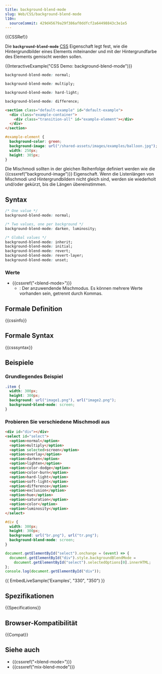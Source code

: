 ```yaml
---
title: background-blend-mode
slug: Web/CSS/background-blend-mode
l10n:
  sourceCommit: 429d45679a29f386af0ddfcf2a64498843c3e1e5
---
```


{{CSSRef}}

Die **`background-blend-mode`** [CSS](/de/docs/Web/CSS) Eigenschaft legt fest, wie die Hintergrundbilder eines Elements miteinander und mit der Hintergrundfarbe des Elements gemischt werden sollen.

{{InteractiveExample("CSS Demo: background-blend-mode")}}

```css interactive-example-choice
background-blend-mode: normal;
```

```css interactive-example-choice
background-blend-mode: multiply;
```

```css interactive-example-choice
background-blend-mode: hard-light;
```

```css interactive-example-choice
background-blend-mode: difference;
```

```html interactive-example
<section class="default-example" id="default-example">
  <div class="example-container">
    <div class="transition-all" id="example-element"></div>
  </div>
</section>
```

```css interactive-example
#example-element {
  background-color: green;
  background-image: url("/shared-assets/images/examples/balloon.jpg");
  width: 250px;
  height: 305px;
}
```

Die Mischmodi sollten in der gleichen Reihenfolge definiert werden wie die {{cssxref("background-image")}} Eigenschaft. Wenn die Listenlängen von Mischmodi und Hintergrundbildern nicht gleich sind, werden sie wiederholt und/oder gekürzt, bis die Längen übereinstimmen.

## Syntax

```css
/* One value */
background-blend-mode: normal;

/* Two values, one per background */
background-blend-mode: darken, luminosity;

/* Global values */
background-blend-mode: inherit;
background-blend-mode: initial;
background-blend-mode: revert;
background-blend-mode: revert-layer;
background-blend-mode: unset;
```

### Werte

- {{cssxref("&lt;blend-mode&gt;")}}
  - : Der anzuwendende Mischmodus. Es können mehrere Werte vorhanden sein, getrennt durch Kommas.

## Formale Definition

{{cssinfo}}

## Formale Syntax

{{csssyntax}}

## Beispiele

### Grundlegendes Beispiel

```css
.item {
  width: 300px;
  height: 300px;
  background: url("image1.png"), url("image2.png");
  background-blend-mode: screen;
}
```

### Probieren Sie verschiedene Mischmodi aus

```html hidden
<div id="div"></div>
<select id="select">
  <option>normal</option>
  <option>multiply</option>
  <option selected>screen</option>
  <option>overlay</option>
  <option>darken</option>
  <option>lighten</option>
  <option>color-dodge</option>
  <option>color-burn</option>
  <option>hard-light</option>
  <option>soft-light</option>
  <option>difference</option>
  <option>exclusion</option>
  <option>hue</option>
  <option>saturation</option>
  <option>color</option>
  <option>luminosity</option>
</select>
```

```css hidden
#div {
  width: 300px;
  height: 300px;
  background: url("br.png"), url("tr.png");
  background-blend-mode: screen;
}
```

```js hidden
document.getElementById("select").onchange = (event) => {
  document.getElementById("div").style.backgroundBlendMode =
    document.getElementById("select").selectedOptions[0].innerHTML;
};
console.log(document.getElementById("div"));
```

{{ EmbedLiveSample('Examples', "330", "350") }}

## Spezifikationen

{{Specifications}}

## Browser-Kompatibilität

{{Compat}}

## Siehe auch

- {{cssxref("&lt;blend-mode&gt;")}}
- {{cssxref("mix-blend-mode")}}
